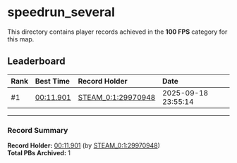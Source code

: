 # speedrun_several

This directory contains player records achieved in the **100 FPS** category for this map.

## Leaderboard

| Rank | Best Time | Record Holder | Date                |
| :--- | :-------- | :------------ | :------------------ |
| #1   | [00:11.901](./00011901_STEAM_0_1_29970948_20250918-235514.zip) | [STEAM_0:1:29970948](https://speedrun16.com/profile/STEAM_0:1:29970948)   | 2025-09-18 23:55:14 |

---

### Record Summary
**Record Holder:** [00:11.901](./00011901_STEAM_0_1_29970948_20250918-235514.zip) (by [STEAM_0:1:29970948](https://speedrun16.com/profile/STEAM_0:1:29970948))  
**Total PBs Archived:** 1
